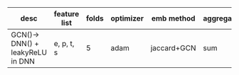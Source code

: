 | desc | feature list | folds | optimizer | emb method | aggregation | batch size | epoch | dropout | LR | accuracy | auc | f1 | aupr | recall | specificity | precision | 
|-|-|-|-|-|-|-|-|-|-|-|-|-|-|-|-|-|
| GCN()-> DNN() + leakyReLU in DNN | e, p, t, s | 5 | adam | jaccard+GCN | sum | 64 | 100 | 0.4 | 0.0005 | 67.4% | 54.9% | 5.7% | 3.5% | 39.2% | 68.2% | 3.1% 
